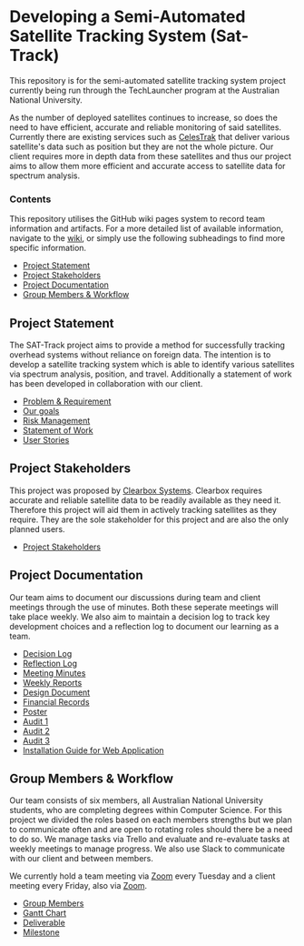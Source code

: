# Developing a Semi-Automated Satellite Tracking System (Sat-Track)
This repository is for the semi-automated satellite tracking system project currently being run through the TechLauncher program at the Australian National University. 

As the number of deployed satellites continues to increase, so does the need to have efficient, accurate and reliable monitoring of said satellites. Currently there are existing services such as [CelesTrak](https://celestrak.com/NORAD/elements/) that deliver various satellite's data such as position but they are not the whole picture. Our client requires more in depth data from these satellites and thus our project aims to allow them more efficient and accurate access to satellite data for spectrum analysis.


### Contents
This repository utilises the GitHub wiki pages system to record team information and artifacts. For a more detailed list of available information, navigate to the [wiki](https://github.com/SAT-Techlauncher/SAT-Track/wiki), or simply use the following subheadings to find more specific information.
* [Project Statement](#1)
* [Project Stakeholders](#2)
* [Project Documentation](#3)
* [Group Members & Workflow](#4)

## Project Statement <a id="1"></a>
The SAT-Track project aims to provide a method for successfully tracking overhead systems without reliance on foreign data. The intention is to develop a satellite tracking system which is able to identify various satellites via spectrum analysis, position, and travel. Additionally a statement of work has been developed in collaboration with our client.

* [Problem & Requirement](https://github.com/SAT-Techlauncher/SAT-Track/wiki/Problem-&-Requirements)
* [Our goals](https://github.com/SAT-Techlauncher/SAT-Track/wiki/Our-goals)
* [Risk Management](https://github.com/SAT-Techlauncher/SAT-Track/wiki/Risk-Management)
* [Statement of Work](https://github.com/SAT-Techlauncher/SAT-Track/wiki/Statement-of-Work)
* [User Stories](https://github.com/SAT-Techlauncher/SAT-Track/wiki/User-Stories)

## Project Stakeholders <a id="2"></a>
This project was proposed by [Clearbox Systems](http://www.clearboxsystems.com.au/). Clearbox requires accurate and reliable satellite data to be readily available as they need it. Therefore this project will aid them in actively tracking satellites as they require. They are the sole stakeholder for this project and are also the only planned users. 
* [Project Stakeholders](https://github.com/SAT-Techlauncher/SAT-Track/wiki/Project-Stakeholders)

## Project Documentation <a id="4"></a>
Our team aims to document our discussions during team and client meetings through the use of minutes. Both these seperate meetings will take place weekly. We also aim to maintain a decision log to track key development choices and a reflection log to document our learning as a team. 
* [Decision Log](https://github.com/SAT-Techlauncher/SAT-Track/wiki/Decision-Log)
* [Reflection Log](https://github.com/SAT-Techlauncher/SAT-Track/wiki/Reflection-Log)
* [Meeting Minutes](https://github.com/SAT-Techlauncher/SAT-Track/wiki/Meeting-Minutes)
* [Weekly Reports](https://github.com/SAT-Techlauncher/SAT-Track/wiki/Weekly-Reports)
* [Design Document](https://github.com/SAT-Techlauncher/SAT-Track/wiki/Design-Document)
* [Financial Records](https://github.com/SAT-Techlauncher/SAT-Track/wiki/Financial-Records)
* [Poster](https://drive.google.com/open?id=1BRjw5VS8lRQ-rbkMAlT4aFJetap6jcgS)
* [Audit 1](https://github.com/SAT-Techlauncher/SAT-Track/wiki/Audit-1)
* [Audit 2](https://github.com/SAT-Techlauncher/SAT-Track/wiki/Audit-2)
* [Audit 3](https://github.com/SAT-Techlauncher/SAT-Track/wiki/Audit-3)
* [Installation Guide for Web Application](https://github.com/SAT-Techlauncher/SAT-Track/wiki/Installation-Guide-for-Web-Application)


## Group Members & Workflow <a id="5"></a>
Our team consists of six members, all Australian National University students, who are completing degrees within Computer Science. For this project we divided the roles based on each members strengths but we plan to communicate often and are open to rotating roles should there be a need to do so. We manage tasks via Trello and evaluate and re-evaluate tasks at weekly meetings to manage progress. We also use Slack to communicate with our client and between members.

We currently hold a team meeting via [Zoom](https://zoom.us/) every Tuesday and a client meeting every Friday, also via [Zoom](https://zoom.us/).
* [Group Members](https://github.com/SAT-Techlauncher/SAT-Track/wiki/Group-members)
* [Gantt Chart](https://github.com/SAT-Techlauncher/SAT-Track/blob/master/Sat_Track%20Gantt%20Chart%2019_5_2020.xlsx)
* [Deliverable](https://github.com/SAT-Techlauncher/SAT-Track/blob/master/Deliverables.docx)
* [Milestone](https://github.com/SAT-Techlauncher/SAT-Track/blob/master/Milestone.docx)
